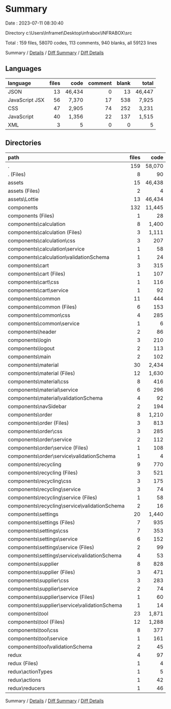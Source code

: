 # Summary

Date : 2023-07-11 08:30:40

Directory c:\\Users\\Inframet\\Desktop\\infrabox\\INFRABOX\\src

Total : 159 files, 58070 codes, 113 comments, 940 blanks, all 59123 lines

Summary / [Details](details.md) / [Diff Summary](diff.md) / [Diff Details](diff-details.md)

## Languages

| language       | files |   code | comment | blank |  total |
| :------------- | ----: | -----: | ------: | ----: | -----: |
| JSON           |    13 | 46,434 |       0 |    13 | 46,447 |
| JavaScript JSX |    56 |  7,370 |      17 |   538 |  7,925 |
| CSS            |    47 |  2,905 |      74 |   252 |  3,231 |
| JavaScript     |    40 |  1,356 |      22 |   137 |  1,515 |
| XML            |     3 |      5 |       0 |     0 |      5 |

## Directories

| path                                             | files |   code | comment | blank |  total |
| :----------------------------------------------- | ----: | -----: | ------: | ----: | -----: |
| .                                                |   159 | 58,070 |     113 |   940 | 59,123 |
| . (Files)                                        |     8 |     90 |      19 |    16 |    125 |
| assets                                           |    15 | 46,438 |       0 |    13 | 46,451 |
| assets (Files)                                   |     2 |      4 |       0 |     0 |      4 |
| assets\\Lottie                                   |    13 | 46,434 |       0 |    13 | 46,447 |
| components                                       |   132 | 11,445 |      94 |   891 | 12,430 |
| components (Files)                               |     1 |     28 |       0 |     4 |     32 |
| components\\calculation                          |     8 |  1,400 |       4 |    79 |  1,483 |
| components\\calculation (Files)                  |     3 |  1,111 |       0 |    53 |  1,164 |
| components\\calculation\\css                     |     3 |    207 |       4 |    20 |    231 |
| components\\calculation\\service                 |     1 |     58 |       0 |     4 |     62 |
| components\\calculation\\validationSchema        |     1 |     24 |       0 |     2 |     26 |
| components\\cart                                 |     3 |    315 |       6 |    43 |    364 |
| components\\cart (Files)                         |     1 |    107 |       2 |    14 |    123 |
| components\\cart\\css                            |     1 |    116 |       4 |     7 |    127 |
| components\\cart\\service                        |     1 |     92 |       0 |    22 |    114 |
| components\\common                               |    11 |    444 |       8 |    35 |    487 |
| components\\common (Files)                       |     6 |    153 |       0 |    21 |    174 |
| components\\common\\css                          |     4 |    285 |       8 |    12 |    305 |
| components\\common\\service                      |     1 |      6 |       0 |     2 |      8 |
| components\\header                               |     2 |     86 |       4 |     8 |     98 |
| components\\login                                |     3 |    210 |       5 |    12 |    227 |
| components\\logout                               |     2 |    113 |       4 |     7 |    124 |
| components\\main                                 |     2 |    102 |       4 |     7 |    113 |
| components\\material                             |    30 |  2,434 |      17 |   212 |  2,663 |
| components\\material (Files)                     |    12 |  1,630 |       5 |   144 |  1,779 |
| components\\material\\css                        |     8 |    416 |      12 |    45 |    473 |
| components\\material\\service                    |     6 |    296 |       0 |    14 |    310 |
| components\\material\\validationSchema           |     4 |     92 |       0 |     9 |    101 |
| components\\navSidebar                           |     2 |    194 |       7 |    17 |    218 |
| components\\order                                |     8 |  1,210 |      10 |    84 |  1,304 |
| components\\order (Files)                        |     3 |    813 |       4 |    55 |    872 |
| components\\order\\css                           |     3 |    285 |       4 |    23 |    312 |
| components\\order\\service                       |     2 |    112 |       2 |     6 |    120 |
| components\\order\\service (Files)               |     1 |    108 |       2 |     4 |    114 |
| components\\order\\service\\validationSchema     |     1 |      4 |       0 |     2 |      6 |
| components\\recycling                            |     9 |    770 |       4 |    70 |    844 |
| components\\recycling (Files)                    |     3 |    521 |       0 |    41 |    562 |
| components\\recycling\\css                       |     3 |    175 |       4 |    21 |    200 |
| components\\recycling\\service                   |     3 |     74 |       0 |     8 |     82 |
| components\\recycling\\service (Files)           |     1 |     58 |       0 |     4 |     62 |
| components\\recycling\\service\\validationSchema |     2 |     16 |       0 |     4 |     20 |
| components\\settings                             |    20 |  1,440 |       5 |   101 |  1,546 |
| components\\settings (Files)                     |     7 |    935 |       0 |    54 |    989 |
| components\\settings\\css                        |     7 |    353 |       4 |    30 |    387 |
| components\\settings\\service                    |     6 |    152 |       1 |    17 |    170 |
| components\\settings\\service (Files)            |     2 |     99 |       1 |     9 |    109 |
| components\\settings\\service\\validationSchema  |     4 |     53 |       0 |     8 |     61 |
| components\\supplier                             |     8 |    828 |       0 |    51 |    879 |
| components\\supplier (Files)                     |     3 |    471 |       0 |    22 |    493 |
| components\\supplier\\css                        |     3 |    283 |       0 |    23 |    306 |
| components\\supplier\\service                    |     2 |     74 |       0 |     6 |     80 |
| components\\supplier\\service (Files)            |     1 |     60 |       0 |     4 |     64 |
| components\\supplier\\service\\validationSchema  |     1 |     14 |       0 |     2 |     16 |
| components\\tool                                 |    23 |  1,871 |      16 |   161 |  2,048 |
| components\\tool (Files)                         |    12 |  1,288 |       4 |   108 |  1,400 |
| components\\tool\\css                            |     8 |    377 |      12 |    40 |    429 |
| components\\tool\\service                        |     1 |    161 |       0 |     8 |    169 |
| components\\tool\\validationSchema               |     2 |     45 |       0 |     5 |     50 |
| redux                                            |     4 |     97 |       0 |    20 |    117 |
| redux (Files)                                    |     1 |      4 |       0 |     3 |      7 |
| redux\\actionTypes                               |     1 |      5 |       0 |     1 |      6 |
| redux\\actions                                   |     1 |     42 |       0 |     7 |     49 |
| redux\\reducers                                  |     1 |     46 |       0 |     9 |     55 |

Summary / [Details](details.md) / [Diff Summary](diff.md) / [Diff Details](diff-details.md)
